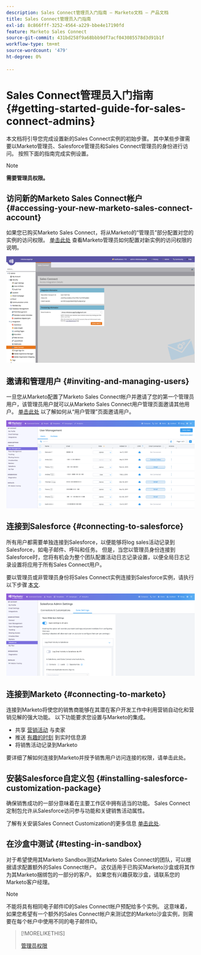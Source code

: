 ```yaml
---
description: Sales Connect管理员入门指南 — Marketo文档 — 产品文档
title: Sales Connect管理员入门指南
exl-id: 8c866fff-3252-4564-a229-bbe4e17190fd
feature: Marketo Sales Connect
source-git-commit: 431bd258f9a68bbb9df7acf043085578d3d91b1f
workflow-type: tm+mt
source-wordcount: '479'
ht-degree: 0%

---
```


# Sales Connect管理员入门指南 {#getting-started-guide-for-sales-connect-admins}

本文档将引导您完成设置新的Sales Connect实例的初始步骤。 其中某些步骤需要以Marketo管理员、Salesforce管理员和Sales Connect管理员的身份进行访问。 按照下面的指南完成实例设置。

>[!NOTE]
>
>**需要管理员权限。**

## 访问新的Marketo Sales Connect帐户 {#accessing-your-new-marketo-sales-connect-account}

如果您已购买Marketo Sales Connect，将从Marketo的“管理员”部分配置对您的实例的访问权限。 [单击此处](/help/marketo/product-docs/marketo-sales-connect/getting-started/accessing-your-new-sales-connect-instance.md) 查看Marketo管理员如何配置对新实例的访问权限的说明。

![](assets/getting-started-guide-for-sales-connect-admins-1.png)

## 邀请和管理用户 {#inviting-and-managing-users}

一旦您从Marketo配置了Marketo Sales Connect帐户并邀请了您的第一个管理员用户，该管理员用户就可以从Marketo Sales Connect用户管理页面邀请其他用户。 [单击此处](/help/marketo/product-docs/marketo-sales-connect/admin/invite-users.md) 以了解如何从“用户管理”页面邀请用户。

![](assets/getting-started-guide-for-sales-connect-admins-2.png)

## 连接到Salesforce {#connecting-to-salesforce}

所有用户都需要单独连接到Salesforce，以便能够将log sales活动记录到Salesforce，如电子邮件、呼叫和任务。 但是，当您以管理员身份连接到Salesforce时，您将有机会为整个团队配置活动日志记录设置，以便全局日志记录设置将应用于所有Sales Connect用户。

要以管理员或非管理员身份将Sales Connect实例连接到Salesforce实例，请执行以下步骤 [本文](/help/marketo/product-docs/marketo-sales-connect/crm/salesforce-integration/connect-your-sales-connect-account-to-salesforce.md).

![](assets/getting-started-guide-for-sales-connect-admins-3.png)

## 连接到Marketo {#connecting-to-marketo}

连接到Marketo将使您的销售商能够在其潜在客户开发工作中利用营销自动化和营销见解的强大功能。 以下功能要求您设置与Marketo的集成。

* 共享 [营销活动](/help/marketo/product-docs/marketo-sales-connect/marketo/make-a-campaign-visible-to-sales-connect-users.md) 与卖家
* 推送 [有趣的时刻](/help/marketo/product-docs/marketo-sales-connect/marketo/interesting-moments-in-sales-connect.md) 到实时信息源
* 将销售活动记录到Marketo

要详细了解如何连接到Marketo并授予销售用户访问连接的权限，请单击此处。

## 安装Salesforce自定义包 {#installing-salesforce-customization-package}

确保销售成功的一部分意味着在主要工作区中拥有适当的功能。 Sales Connect定制包允许从Salesforce访问参与功能和关键销售活动属性。

了解有关安装Sales Connect Customization的更多信息 [单击此处](/help/marketo/product-docs/marketo-sales-connect/crm/salesforce-customization/sales-connect-customizations-for-crm.md).

## 在沙盒中测试 {#testing-in-sandbox}

对于希望使用其Marketo Sandbox测试Marketo Sales Connect的团队，可以根据请求配置额外的Sales Connect帐户。 这仅适用于已购买Marketo沙盒或将其作为其Marketo捆绑包的一部分的客户。 如果您有兴趣获取沙盒，请联系您的Marketo客户经理。

>[!NOTE]
>
>不能将具有相同电子邮件ID的Sales Connect帐户预配给多个实例。 这意味着，如果您希望有一个额外的Sales Connect帐户来测试您的Marketo沙盒实例，则需要在每个帐户中使用不同的电子邮件ID。

>[!MORELIKETHIS]
>
>[管理员权限](/help/marketo/product-docs/marketo-sales-connect/admin/user-access-details.md)
